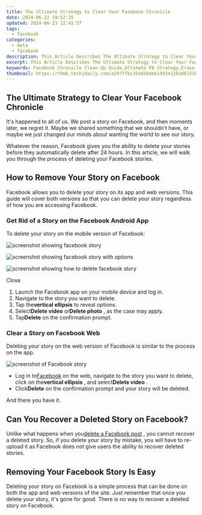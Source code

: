 ```yaml
---
title: The Ultimate Strategy to Clear Your Facebook Chronicle
date: 2024-06-22 19:52:35
updated: 2024-06-23 12:41:57
tags:
  - facebook
categories:
  - meta
  - facebook
description: This Article Describes The Ultimate Strategy to Clear Your Facebook Chronicle
excerpt: This Article Describes The Ultimate Strategy to Clear Your Facebook Chronicle
keywords: Facebook Chronicle Clean-Up Guide,Ultimate FB Strategy,Erase Facebook Past,Chronicle Purge Tactics,Social Media Cleanse,Reputation Management,Eliminate FB History
thumbnail: https://thmb.techidaily.com/a297ffbc354d264eb1493e128ad67218845cfbc005c6762fe341027fca06ba6f.jpg
---
```


## The Ultimate Strategy to Clear Your Facebook Chronicle

 It's happened to all of us. We post a story on Facebook, and then moments later, we regret it. Maybe we shared something that we shouldn't have, or maybe we just changed our minds about wanting the world to see our story.

 Whatever the reason, Facebook gives you the ability to delete your stories before they automatically delete after 24 hours. In this article, we will walk you through the process of deleting your Facebook stories.

## How to Remove Your Story on Facebook

 Facebook allows you to delete your story on its app and web versions. This guide will cover both versions so that you can delete your story regardless of how you are accessing Facebook.

### Get Rid of a Story on the Facebook Android App

To delete your story on the mobile version of Facebook:

![screenshot showing facebook story](https://static1.makeuseofimages.com/wordpress/wp-content/uploads/2022/05/screenshot-showing-facebook-story.jpg)

![screenshot showing facebook story with options](https://static1.makeuseofimages.com/wordpress/wp-content/uploads/2022/05/screenshot-showing-facebook-story-with-options.jpg)

![screenshot showing how to delete facebook story](https://static1.makeuseofimages.com/wordpress/wp-content/uploads/2022/05/screenshot-showing-how-to-delete-facebook-story.jpg)

Close

1. Launch the Facebook app on your mobile device and log in.
2. Navigate to the story you want to delete.
3. Tap the**vertical ellipsis** to reveal options.
4. Select**Delete video** or**Delete photo** , as the case may apply.
5. Tap**Delete** on the confirmation prompt.

### Clear a Story on Facebook Web

 Deleting your story on the web version of Facebook is similar to the process on the app.

![screenshot of Facebook story](https://static1.makeuseofimages.com/wordpress/wp-content/uploads/2022/05/screenshot-of-Facebook-story.JPG)

* Log in to[Facebook](https://www.facebook.com/) on the web, navigate to the story you want to delete, click on the**vertical ellipsis** , and select**Delete video** .
* Click**Delete** on the confirmation prompt and your story will be deleted.

And there you have it.

## Can You Recover a Deleted Story on Facebook?

 Unlike what happens when you[delete a Facebook post](https://www.makeuseof.com/how-to-delete-facebook-posts/) , you cannot recover a deleted story. So, if you delete your story by mistake, you will have to re-upload it as Facebook does not give users the ability to recover deleted stories.

## Removing Your Facebook Story Is Easy

 Deleting your story on Facebook is a simple process that can be done on both the app and web versions of the site. Just remember that once you delete your story, it's gone for good. There is no way to recover a deleted story on Facebook.


<ins class="adsbygoogle"
     style="display:block"
     data-ad-format="autorelaxed"
     data-ad-client="ca-pub-7571918770474297"
     data-ad-slot="1223367746"></ins>



<ins class="adsbygoogle"
     style="display:block"
     data-ad-client="ca-pub-7571918770474297"
     data-ad-slot="8358498916"
     data-ad-format="auto"
     data-full-width-responsive="true"></ins>
